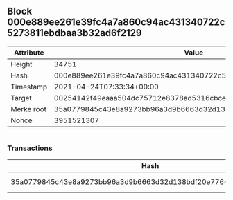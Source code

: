 ## Block 000e889ee261e39fc4a7a860c94ac431340722c5273811ebdbaa3b32ad6f2129

Attribute | Value
--- | ---
Height | 34751
Hash | 000e889ee261e39fc4a7a860c94ac431340722c5273811ebdbaa3b32ad6f2129
Timestamp | 2021-04-24T07:33:34+00:00
Target | 00254142f49eaaa504dc75712e8378ad5316cbcead634704b3734b6271167cc4
Merke root | 35a0779845c43e8a9273bb96a3d9b6663d32d138bdf20e7764821729395e92ca
Nonce | 3951521307

```

```

### Transactions

Hash | Amount
--- | ---
[35a0779845c43e8a9273bb96a3d9b6663d32d138bdf20e7764821729395e92ca](35a0779845c43e8a9273bb96a3d9b6663d32d138bdf20e7764821729395e92ca.md) | 10.00000000 SKEPTI 

